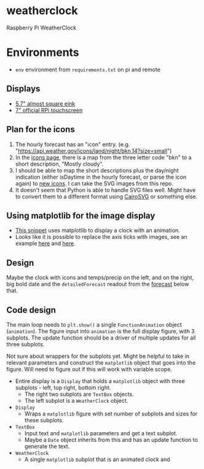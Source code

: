# weatherclock

Raspberry Pi WeatherClock

# Environments

- `env` environment from `requirements.txt` on pi and remote

## Displays

- [5.7" almost square eink](https://www.pishop.us/product/inky-impression-5-7-7-colour-epaper-eink-hat/)
- [7" official RPi touchscreen](https://www.pishop.us/product/official-raspberry-pi-7-touch-screen-display-with-10-finger-capacitive-touch/?src=raspberrypi)

## Plan for the icons

1. The hourly forecast has an "icon" entry. (e.g. "https://api.weather.gov/icons/land/night/bkn,14?size=small")
2. In the [icons page](https://api.weather.gov/icons), there is a map from the three letter code "bkn" to a short description, "Mostly cloudy".
3. I should be able to map the short descriptions plus the day/night indication (either isDaytime in the hourly forecast, or parse the icon again) to [new icons](https://erikflowers.github.io/weather-icons/). I can take the SVG images from this repo.
4. It doesn't seem that Python is able to handle SVG files well. Might have to convert them to a different format using [CairoSVG](https://cairosvg.org/) or something else.

## Using matplotlib for the image display

- [This snippet](https://gist.githubusercontent.com/Kopfgeldjaeger/45b4cb02c48921a8ab238754c1034647/raw/a48c20a27f0ed7bc29be8c5c65240272df545745/dynamic_clock) uses matplotlib to display a clock with an animation.
- Looks like it is possible to replace the axis ticks with images, see an example [here](https://stackoverflow.com/questions/69538086/how-to-use-images-as-xtick-labels-in-seaborn-matplotlib-barplot) and [here](https://stackoverflow.com/questions/44246650/add-image-annotations-to-bar-plots).

## Design

Maybe the clock with icons and temps/precip on the left, and on the right, big bold date and the `detailedForecast` readout from the [forecast](https://api.weather.gov/gridpoints/BOX/64,86/forecast) below that.

## Code design

The main loop needs to `plt.show()` a single `FunctionAnimation` object (`animation`).
The figure input into `animation` is the full display figure, with 3 subplots.
The update function should be a driver of multiple updates for all three subplots.

Not sure about wrappers for the subplots yet.
Might be helpful to take in relevant parameters and construct the `matplotlib` object that goes into the figure.
Will need to figure out if this will work with variable scope.

- Entire display is a `Display` that holds a `matplotlib` object with three subplots - left, top right, bottom right.
  - The right two subplots are `TextBox` objects.
  - The left subplot is a `WeatherClock` object.
- `Display`
  - Wraps a `matplotlib` figure with set number of subplots and sizes for these subplots.
- `TextBox`
  - Input text and `matplotlib` parameters and get a text subplot.
  - Maybe a `Date` object inherits from this and has an update function to generate the text.
- `WeatherClock`
  - A single `matplotlib` subplot that is an animated clock and
